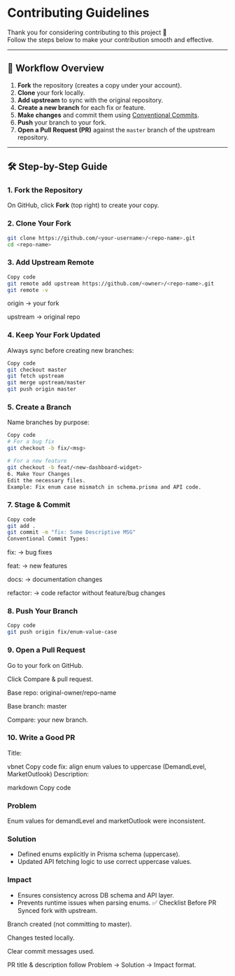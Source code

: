 # Contributing Guidelines

Thank you for considering contributing to this project 🎉  
Follow the steps below to make your contribution smooth and effective.

---

## 🚀 Workflow Overview
1. **Fork** the repository (creates a copy under your account).  
2. **Clone** your fork locally.  
3. **Add upstream** to sync with the original repository.  
4. **Create a new branch** for each fix or feature.  
5. **Make changes** and commit them using [Conventional Commits](https://www.conventionalcommits.org/).  
6. **Push** your branch to your fork.  
7. **Open a Pull Request (PR)** against the `master` branch of the upstream repository.  

---

## 🛠 Step-by-Step Guide

### 1. Fork the Repository
On GitHub, click **Fork** (top right) to create your copy.

### 2. Clone Your Fork
```bash
git clone https://github.com/<your-username>/<repo-name>.git
cd <repo-name>
```

### 3. Add Upstream Remote
```bash
Copy code
git remote add upstream https://github.com/<owner>/<repo-name>.git
git remote -v
```
origin → your fork

upstream → original repo

### 4. Keep Your Fork Updated
Always sync before creating new branches:

```bash
Copy code
git checkout master
git fetch upstream
git merge upstream/master
git push origin master
```
### 5. Create a Branch
Name branches by purpose:

```bash
Copy code
# For a bug fix
git checkout -b fix/<msg>

# For a new feature
git checkout -b feat/<new-dashboard-widget>
6. Make Your Changes
Edit the necessary files.
Example: Fix enum case mismatch in schema.prisma and API code.
```
### 7. Stage & Commit
```bash
Copy code
git add .
git commit -m "fix: Some Descriptive MSG"
Conventional Commit Types:
```
fix: → bug fixes

feat: → new features

docs: → documentation changes

refactor: → code refactor without feature/bug changes

### 8. Push Your Branch
```bash
Copy code
git push origin fix/enum-value-case
```
### 9. Open a Pull Request
Go to your fork on GitHub.

Click Compare & pull request.

Base repo: original-owner/repo-name

Base branch: master

Compare: your new branch.

### 10. Write a Good PR
Title:

vbnet
Copy code
fix: align enum values to uppercase (DemandLevel, MarketOutlook)
Description:

markdown
Copy code
### Problem
Enum values for demandLevel and marketOutlook were inconsistent.

### Solution
- Defined enums explicitly in Prisma schema (uppercase).
- Updated API fetching logic to use correct uppercase values.

### Impact
- Ensures consistency across DB schema and API layer.
- Prevents runtime issues when parsing enums.
✅ Checklist Before PR
 Synced fork with upstream.

 Branch created (not committing to master).

 Changes tested locally.

 Clear commit messages used.

 PR title & description follow Problem → Solution → Impact format.


